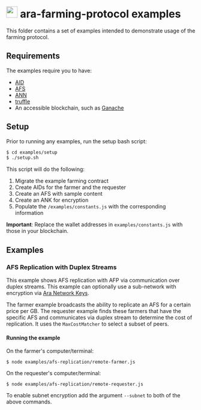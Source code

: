 <img src="https://github.com/arablocks/ara-farming-protocol/blob/master/ara.png" width="30" height="30" /> ara-farming-protocol examples
========

This folder contains a set of examples intended to demonstrate usage of the farming protocol.

## Requirements

The examples require you to have:
- [AID](https://github.com/AraBlocks/ara-identity)
- [AFS](https://github.com/AraBlocks/ara-filesystem)
- [ANN](https://github.com/AraBlocks/ara-network)
- [truffle](https://truffleframework.com/)
- An accessible blockchain, such as [Ganache](https://truffleframework.com/ganache)

## Setup

 Prior to running any examples, run the setup bash script:

```sh
$ cd examples/setup
$ ./setup.sh
```

This script will do the following:
1. Migrate the example farming contract
2. Create AIDs for the farmer and the requester
3. Create an AFS with sample content
4. Create an ANK for encryption
4. Populate the `/examples/constants.js` with the corresponding information

**Important**: Replace the wallet addresses in `examples/constants.js` with those in your blockchain.

## Examples

### AFS Replication with Duplex Streams

This example shows AFS replication with AFP via communication over duplex streams. This example can optionally use a sub-network with encryption via [Ara Network Keys](https://github.com/AraBlocks/ara-network).

The farmer example broadcasts the ability to replicate an AFS for a certain price per GB. The requester example finds these farmers that have the specific AFS and communicates via duplex stream to determine the cost of replication. It uses the `MaxCostMatcher` to select a subset of peers.

#### Running the example

On the farmer's computer/terminal:
```
$ node examples/afs-replication/remote-farmer.js
```

On the requester's computer/terminal:
```
$ node examples/afs-replication/remote-requester.js
```

To enable subnet encryption add the argument `--subnet` to both of the above commands.